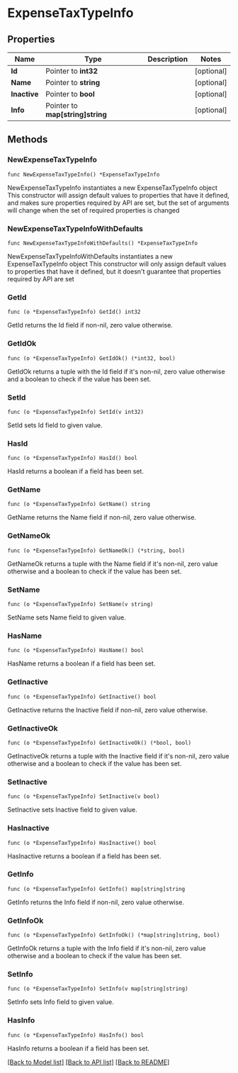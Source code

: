 # ExpenseTaxTypeInfo

## Properties

Name | Type | Description | Notes
------------ | ------------- | ------------- | -------------
**Id** | Pointer to **int32** |  | [optional] 
**Name** | Pointer to **string** |  | [optional] 
**Inactive** | Pointer to **bool** |  | [optional] 
**Info** | Pointer to **map[string]string** |  | [optional] 

## Methods

### NewExpenseTaxTypeInfo

`func NewExpenseTaxTypeInfo() *ExpenseTaxTypeInfo`

NewExpenseTaxTypeInfo instantiates a new ExpenseTaxTypeInfo object
This constructor will assign default values to properties that have it defined,
and makes sure properties required by API are set, but the set of arguments
will change when the set of required properties is changed

### NewExpenseTaxTypeInfoWithDefaults

`func NewExpenseTaxTypeInfoWithDefaults() *ExpenseTaxTypeInfo`

NewExpenseTaxTypeInfoWithDefaults instantiates a new ExpenseTaxTypeInfo object
This constructor will only assign default values to properties that have it defined,
but it doesn't guarantee that properties required by API are set

### GetId

`func (o *ExpenseTaxTypeInfo) GetId() int32`

GetId returns the Id field if non-nil, zero value otherwise.

### GetIdOk

`func (o *ExpenseTaxTypeInfo) GetIdOk() (*int32, bool)`

GetIdOk returns a tuple with the Id field if it's non-nil, zero value otherwise
and a boolean to check if the value has been set.

### SetId

`func (o *ExpenseTaxTypeInfo) SetId(v int32)`

SetId sets Id field to given value.

### HasId

`func (o *ExpenseTaxTypeInfo) HasId() bool`

HasId returns a boolean if a field has been set.

### GetName

`func (o *ExpenseTaxTypeInfo) GetName() string`

GetName returns the Name field if non-nil, zero value otherwise.

### GetNameOk

`func (o *ExpenseTaxTypeInfo) GetNameOk() (*string, bool)`

GetNameOk returns a tuple with the Name field if it's non-nil, zero value otherwise
and a boolean to check if the value has been set.

### SetName

`func (o *ExpenseTaxTypeInfo) SetName(v string)`

SetName sets Name field to given value.

### HasName

`func (o *ExpenseTaxTypeInfo) HasName() bool`

HasName returns a boolean if a field has been set.

### GetInactive

`func (o *ExpenseTaxTypeInfo) GetInactive() bool`

GetInactive returns the Inactive field if non-nil, zero value otherwise.

### GetInactiveOk

`func (o *ExpenseTaxTypeInfo) GetInactiveOk() (*bool, bool)`

GetInactiveOk returns a tuple with the Inactive field if it's non-nil, zero value otherwise
and a boolean to check if the value has been set.

### SetInactive

`func (o *ExpenseTaxTypeInfo) SetInactive(v bool)`

SetInactive sets Inactive field to given value.

### HasInactive

`func (o *ExpenseTaxTypeInfo) HasInactive() bool`

HasInactive returns a boolean if a field has been set.

### GetInfo

`func (o *ExpenseTaxTypeInfo) GetInfo() map[string]string`

GetInfo returns the Info field if non-nil, zero value otherwise.

### GetInfoOk

`func (o *ExpenseTaxTypeInfo) GetInfoOk() (*map[string]string, bool)`

GetInfoOk returns a tuple with the Info field if it's non-nil, zero value otherwise
and a boolean to check if the value has been set.

### SetInfo

`func (o *ExpenseTaxTypeInfo) SetInfo(v map[string]string)`

SetInfo sets Info field to given value.

### HasInfo

`func (o *ExpenseTaxTypeInfo) HasInfo() bool`

HasInfo returns a boolean if a field has been set.


[[Back to Model list]](../README.md#documentation-for-models) [[Back to API list]](../README.md#documentation-for-api-endpoints) [[Back to README]](../README.md)


